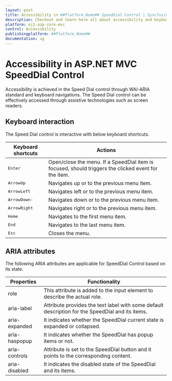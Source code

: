 ```yaml
---
layout: post
title: Accessibility in ##Platform_Name## SpeedDial Control | Syncfusion
description: Checkout and learn here all about accessibility and keyboard interaction in ##Platform_Name## SpeedDial control of Syncfusion Essential JS 2 and more details.
platform: ej2-asp-core-mvc
control: Accessibility
publishingplatform: ##Platform_Name##
documentation: ug
---
```


# Accessibility in ASP.NET MVC SpeedDial Control

Accessibility is achieved in the Speed Dial control through WAI-ARIA standard and keyboard navigations. The Speed Dial control can be effectively accessed through assistive technologies such as screen readers.

## Keyboard interaction

The Speed Dial control is interactive with below keyboard shortcuts. 

| Keyboard shortcuts | Actions |
|------------|-------------------|
| <kbd>Enter</kbd> | Open/close the menu. If a SpeedDial item is focused, should triggers the clicked event for the item. |
| <kbd>ArrowUp</kbd> | Navigates up or to the previous menu item. |
| <kbd>ArrowLeft</kbd> | Navigates left or to the previous menu item. |
| <kbd>ArrowDown-</kbd> | Navigates down or to the previous menu item. |
| <kbd>ArrowRight</kbd> | Navigates right or to the previous menu item. |
| <kbd>Home</kbd> | Navigates to the first menu item. |
| <kbd>End</kbd> | Navigates to the last menu item. |
| <kbd>Esc</kbd> | Closes the menu. |

## ARIA attributes

The following ARIA attributes are applicable for SpeedDial Control based on its state.

| Properties | Functionality |
| ------------ | ----------------------- |
| role | This attribute is added to the input element to describe the actual role. |
| aria-label | Attribute provides the text label with some default description for the SpeedDial and its items. |
| aria-expanded | It indicates whether the SpeedDial current state is expanded or collapsed. |
| aria-haspopup | It indicates whether the SpeedDial has popup items or not. |
| aria-controls | Attribute is set to the SpeedDial button and it points to the corresponding content. |
| aria-disabled | It indicates the disabled state of the SpeedDial and its items. |